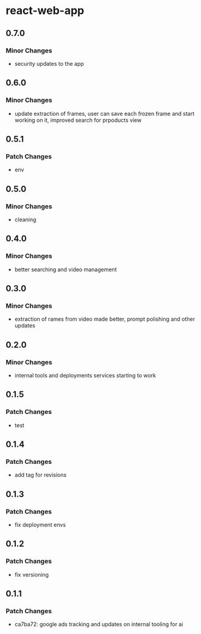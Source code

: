 # react-web-app

## 0.7.0

### Minor Changes

- security updates to the app

## 0.6.0

### Minor Changes

- update extraction of frames, user can save each frozen frame and start working on it, improved search for prpoducts view

## 0.5.1

### Patch Changes

- env

## 0.5.0

### Minor Changes

- cleaning

## 0.4.0

### Minor Changes

- better searching and video management

## 0.3.0

### Minor Changes

- extraction of rames from video made better, prompt polishing and other updates

## 0.2.0

### Minor Changes

- internal tools and deployments services starting to work

## 0.1.5

### Patch Changes

- test

## 0.1.4

### Patch Changes

- add tag for revisions

## 0.1.3

### Patch Changes

- fix deployment envs

## 0.1.2

### Patch Changes

- fix versioning

## 0.1.1

### Patch Changes

- ca7ba72: google ads tracking and updates on internal tooling for ai
